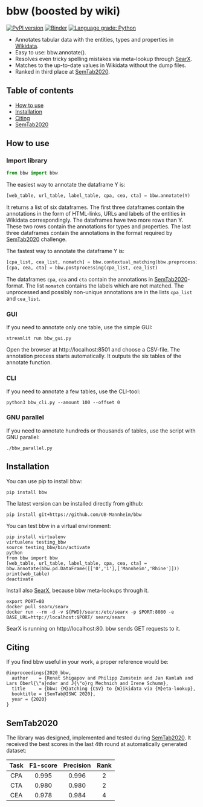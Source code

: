 # bbw (boosted by wiki)
[![PyPI version](https://badge.fury.io/py/bbw.svg)](https://badge.fury.io/py/bbw)
[![Binder](https://mybinder.org/badge_logo.svg)](https://mybinder.org/v2/gh/UB-Mannheim/bbw/main?filepath=bbw.ipynb)
[![Language grade: Python](https://img.shields.io/lgtm/grade/python/g/UB-Mannheim/bbw.svg?logo=lgtm&logoWidth=18)](https://lgtm.com/projects/g/UB-Mannheim/bbw/context:python)

* Annotates tabular data with the entities, types and properties in [Wikidata](https://www.wikidata.org).
* Easy to use: bbw.annotate().
* Resolves even tricky spelling mistakes via meta-lookup through [SearX](https://github.com/searx/searx).
* Matches to the up-to-date values in Wikidata without the dump files.
* Ranked in third place at [SemTab2020](https://www.cs.ox.ac.uk/isg/challenges/sem-tab/2020).

## Table of contents
- [How to use](#how-to-use)
- [Installation](#installation)
- [Citing](#citing)
- [SemTab2020](#semtab2020)

## How to use

### Import library
```python
from bbw import bbw
```

The easiest way to annotate the dataframe Y is:
```python
[web_table, url_table, label_table, cpa, cea, cta] = bbw.annotate(Y)
```
It returns a list of six dataframes. The first three dataframes contain the annotations in the form of HTML-links, URLs and labels of the entities in Wikidata correspondingly. The dataframes have two more rows than Y. These two rows contain the annotations for types and properties. The last three dataframes contain the annotations in the format required by [SemTab2020](https://www.cs.ox.ac.uk/isg/challenges/sem-tab/2020) challenge.

The fastest way to annotate the dataframe Y is:
```python
[cpa_list, cea_list, nomatch] = bbw.contextual_matching(bbw.preprocessing(Y))
[cpa, cea, cta] = bbw.postprocessing(cpa_list, cea_list)
```
The dataframes ```cpa```, ```cea``` and ```cta``` contain the annotations in [SemTab2020](https://www.cs.ox.ac.uk/isg/challenges/sem-tab/2020)-format. The list ```nomatch``` contains the labels which are not matched. The unprocessed and possibly non-unique annotations are in the lists ```cpa_list``` and ```cea_list```.

### GUI

If you need to annotate only one table, use the simple GUI:
```shell
streamlit run bbw_gui.py
```

Open the browser at http://localhost:8501 and choose a CSV-file. The annotation process starts automatically. It outputs the six tables of the annotate function.

### CLI

If you need to annotate a few tables, use the CLI-tool:
```shell
python3 bbw_cli.py --amount 100 --offset 0
```
### GNU parallel

If you need to annotate hundreds or thousands of tables, use the script with GNU parallel:
```shell
./bbw_parallel.py
```

## Installation

You can use pip to install bbw:
```
pip install bbw
```

The latest version can be installed directly from github:
```
pip install git+https://github.com/UB-Mannheim/bbw
```

You can test bbw in a virtual environment:
```
pip install virtualenv
virtualenv testing_bbw
source testing_bbw/bin/activate
python
from bbw import bbw
[web_table, url_table, label_table, cpa, cea, cta] = bbw.annotate(bbw.pd.DataFrame([['0','1'],['Mannheim','Rhine']]))
print(web_table)
deactivate
```

Install also [SearX](https://github.com/searx/searx), because bbw meta-lookups through it. 
```shell
export PORT=80
docker pull searx/searx
docker run --rm -d -v ${PWD}/searx:/etc/searx -p $PORT:8080 -e BASE_URL=http://localhost:$PORT/ searx/searx
```
SearX is running on http://localhost:80. bbw sends GET requests to it.

## Citing

If you find bbw useful in your work, a proper reference would be:
```
@inproceedings{2020_bbw,
  author    = {Renat Shigapov and Philipp Zumstein and Jan Kamlah and Lars Oberl{\"a}nder and J{\"o}rg Mechnich and Irene Schumm},
  title     = {bbw: {M}atching {CSV} to {W}ikidata via {M}eta-lookup},
  booktitle = {SemTab@ISWC 2020},
  year = {2020}
}
```

## SemTab2020

The library was designed, implemented and tested during [SemTab2020](https://www.cs.ox.ac.uk/isg/challenges/sem-tab/2020).
It received the best scores in the last 4th round at automatically generated dataset:

| Task | F1-score | Precision | Rank |
|:------:|:------:|:------:|:------:|
| CPA | 0.995 | 0.996 | 2 |
| CTA | 0.980 | 0.980 | 2 |
| CEA | 0.978 | 0.984 | 4 |

